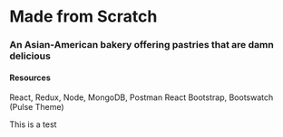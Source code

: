 # Made from Scratch

### An Asian-American bakery offering pastries that are damn delicious

#### Resources

React, Redux, Node, MongoDB, Postman
React Bootstrap, Bootswatch (Pulse Theme)

This is a test
